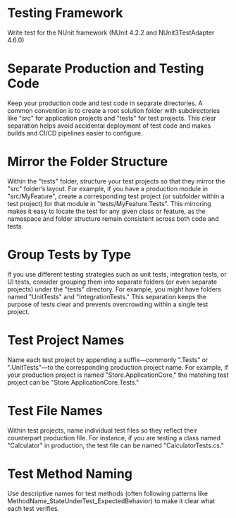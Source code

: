 # Testing Framework
Write test for the NUnit framework (NUnit 4.2.2 and NUnit3TestAdapter 4.6.0)

# Separate Production and Testing Code
Keep your production code and test code in separate directories. A common convention is to create a root solution folder with subdirectories like "src" for application projects and "tests" for test projects. This clear separation helps avoid accidental deployment of test code and makes builds and CI/CD pipelines easier to configure.

# Mirror the Folder Structure
Within the "tests" folder, structure your test projects so that they mirror the "src" folder’s layout. For example, if you have a production module in "src/MyFeature", create a corresponding test project (or subfolder within a test project) for that module in "tests/MyFeature.Tests". This mirroring makes it easy to locate the test for any given class or feature, as the namespace and folder structure remain consistent across both code and tests.

# Group Tests by Type
If you use different testing strategies such as unit tests, integration tests, or UI tests, consider grouping them into separate folders (or even separate projects) under the "tests" directory. For example, you might have folders named "UnitTests" and "IntegrationTests." This separation keeps the purpose of tests clear and prevents overcrowding within a single test project.

# Test Project Names
Name each test project by appending a suffix—commonly ".Tests" or ".UnitTests"—to the corresponding production project name. For example, if your production project is named "Store.ApplicationCore," the matching test project can be "Store.ApplicationCore.Tests."

# Test File Names
Within test projects, name individual test files so they reflect their counterpart production file. For instance, if you are testing a class named "Calculator" in production, the test file can be named "CalculatorTests.cs." 

# Test Method Naming
Use descriptive names for test methods (often following patterns like MethodName_StateUnderTest_ExpectedBehavior) to make it clear what each test verifies.